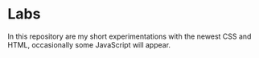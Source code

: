 Labs
=====

In this repository are my short experimentations with the newest CSS and HTML, occasionally some JavaScript will appear.